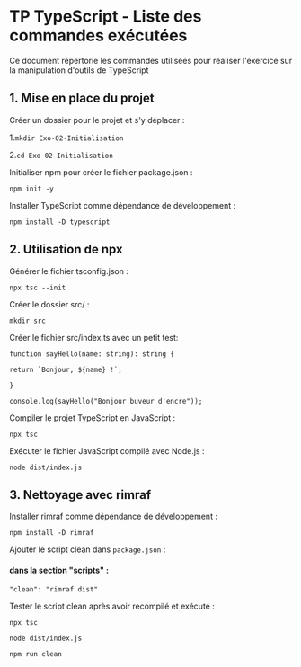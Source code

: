 # TP TypeScript - Liste des commandes exécutées

Ce document répertorie les commandes utilisées pour réaliser l'exercice sur la manipulation d'outils de TypeScript


## 1. Mise en place du projet

Créer un dossier pour le projet et s'y déplacer :

1.`mkdir Exo-02-Initialisation`

2.`cd Exo-02-Initialisation`


Initialiser npm pour créer le fichier package.json :

`npm init -y`


Installer TypeScript comme dépendance de développement :

`npm install -D typescript`



## 2. Utilisation de npx

Générer le fichier tsconfig.json :

`npx tsc --init`


Créer le dossier src/ :

`mkdir src`


Créer le fichier src/index.ts avec un petit test:

 `function sayHello(name: string): string {`

    return `Bonjour, ${name} !`;
  `}`

`console.log(sayHello("Bonjour buveur d'encre"));`


Compiler le projet TypeScript en JavaScript :

`npx tsc`


Exécuter le fichier JavaScript compilé avec Node.js :

`node dist/index.js`



## 3. Nettoyage avec rimraf

Installer rimraf comme dépendance de développement :

`npm install -D rimraf`


Ajouter le script clean dans `package.json` :

#### dans la section "scripts" :

`"clean": "rimraf dist"`


Tester le script clean après avoir recompilé et exécuté :

`npx tsc`

`node dist/index.js`

`npm run clean`


